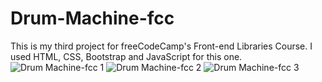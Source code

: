 # Drum-Machine-fcc

This is my third project for freeCodeCamp's Front-end Libraries Course.
I used HTML, CSS, Bootstrap and JavaScript for this one.
![Drum Machine-fcc 1](https://user-images.githubusercontent.com/110336826/198852097-0470eb74-1b0e-4268-aac9-a5caa753670b.png)
![Drum Machine-fcc 2](https://user-images.githubusercontent.com/110336826/198852101-71ba46ec-0e10-4786-adb5-a5e3a0ad95ef.png)
![Drum Machine-fcc 3](https://user-images.githubusercontent.com/110336826/198852252-585cc739-d1c2-4682-9567-a3ce71bb524c.png)
